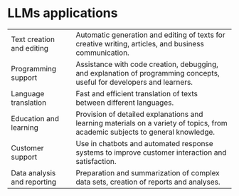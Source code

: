 
# LLMs applications

| | |
| --- | --- |
| Text creation and editing | Automatic generation and editing of texts for creative writing, articles, and business communication. |
| Programming support | Assistance with code creation, debugging, and explanation of programming concepts, useful for developers and learners. |
| Language translation | Fast and efficient translation of texts between different languages. |
| Education and learning | Provision of detailed explanations and learning materials on a variety of topics, from academic subjects to general knowledge. |
| Customer support | Use in chatbots and automated response systems to improve customer interaction and satisfaction. |
| Data analysis and reporting | Preparation and summarization of complex data sets, creation of reports and analyses. |
